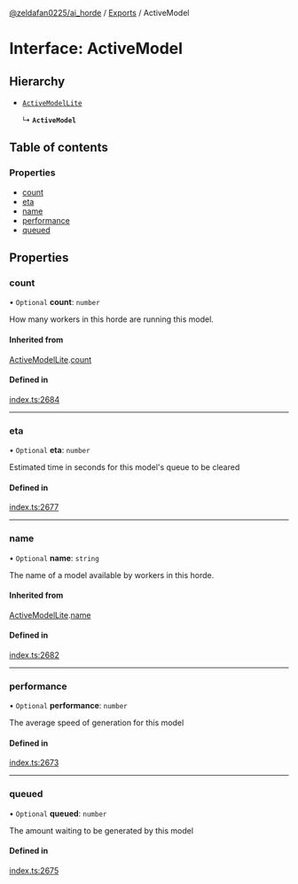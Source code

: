 [@zeldafan0225/ai_horde](../README.md) / [Exports](../modules.md) / ActiveModel

# Interface: ActiveModel

## Hierarchy

- [`ActiveModelLite`](ActiveModelLite.md)

  ↳ **`ActiveModel`**

## Table of contents

### Properties

- [count](ActiveModel.md#count)
- [eta](ActiveModel.md#eta)
- [name](ActiveModel.md#name)
- [performance](ActiveModel.md#performance)
- [queued](ActiveModel.md#queued)

## Properties

### count

• `Optional` **count**: `number`

How many workers in this horde are running this model.

#### Inherited from

[ActiveModelLite](ActiveModelLite.md).[count](ActiveModelLite.md#count)

#### Defined in

[index.ts:2684](https://github.com/ZeldaFan0225/ai_horde/blob/2b1ed8a/index.ts#L2684)

___

### eta

• `Optional` **eta**: `number`

Estimated time in seconds for this model's queue to be cleared

#### Defined in

[index.ts:2677](https://github.com/ZeldaFan0225/ai_horde/blob/2b1ed8a/index.ts#L2677)

___

### name

• `Optional` **name**: `string`

The name of a model available by workers in this horde.

#### Inherited from

[ActiveModelLite](ActiveModelLite.md).[name](ActiveModelLite.md#name)

#### Defined in

[index.ts:2682](https://github.com/ZeldaFan0225/ai_horde/blob/2b1ed8a/index.ts#L2682)

___

### performance

• `Optional` **performance**: `number`

The average speed of generation for this model

#### Defined in

[index.ts:2673](https://github.com/ZeldaFan0225/ai_horde/blob/2b1ed8a/index.ts#L2673)

___

### queued

• `Optional` **queued**: `number`

The amount waiting to be generated by this model

#### Defined in

[index.ts:2675](https://github.com/ZeldaFan0225/ai_horde/blob/2b1ed8a/index.ts#L2675)

